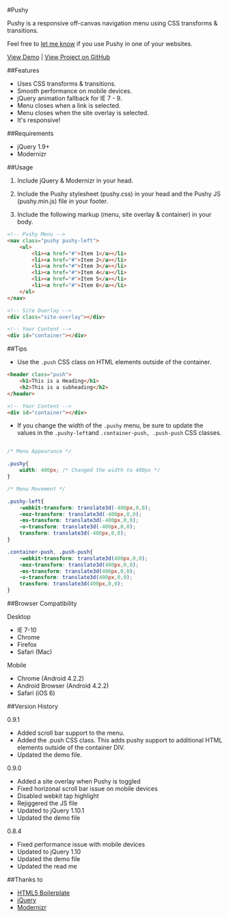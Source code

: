 #Pushy

Pushy is a responsive off-canvas navigation menu using CSS transforms & transitions.

Feel free to [let me know](http://www.twitter.com/cmyee) if you use Pushy in one of your websites.

[View Demo](http://www.christopheryee.ca/pushy) |
[View Project on GitHub](https://github.com/christophery/pushy/)

##Features

- Uses CSS transforms & transitions.
- Smooth performance on mobile devices.
- jQuery animation fallback for IE 7 - 9.
- Menu closes when a link is selected.
- Menu closes when the site overlay is selected.
- It's responsive!

##Requirements

- jQuery 1.9+
- Modernizr

##Usage

1. Include jQuery & Modernizr in your head.

2. Include the Pushy stylesheet (pushy.css) in your head and the Pushy JS (pushy.min.js) file in your footer.

3. Include the following markup (menu, site overlay & container) in your body.

```html
<!-- Pushy Menu -->
<nav class="pushy pushy-left">
    <ul>
        <li><a href="#">Item 1</a></li>
        <li><a href="#">Item 2</a></li>
        <li><a href="#">Item 3</a></li>
        <li><a href="#">Item 4</a></li>
        <li><a href="#">Item 5</a></li>
        <li><a href="#">Item 6</a></li>
    </ul>
</nav>

<!-- Site Overlay -->
<div class="site-overlay"></div>

<!-- Your Content -->
<div id="container"></div>
```

##Tips

- Use the ```.push``` CSS class on HTML elements outside of the container.

```html
<header class="push">
    <h1>This is a Heading</h1>
    <h2>This is a subheading</h2>
</header>

<!-- Your Content -->
<div id="container"></div>
```

- If you change the width of the ```.pushy``` menu, be sure to update the values in the ```.pushy-left```and ```.container-push, .push-push``` CSS classes.

```css

/* Menu Appearance */

.pushy{
    width: 400px; /* Changed the width to 400px */
}

/* Menu Movement */

.pushy-left{
    -webkit-transform: translate3d(-400px,0,0);
    -moz-transform: translate3d(-400px,0,0);
    -ms-transform: translate3d(-400px,0,0);
    -o-transform: translate3d(-400px,0,0);
    transform: translate3d(-400px,0,0);
}

.container-push, .push-push{
    -webkit-transform: translate3d(400px,0,0);
    -moz-transform: translate3d(400px,0,0);
    -ms-transform: translate3d(400px,0,0);
    -o-transform: translate3d(400px,0,0);
    transform: translate3d(400px,0,0);
}
```


##Browser Compatibility

Desktop

- IE 7-10
- Chrome
- Firefox
- Safari (Mac)

Mobile

- Chrome (Android 4.2.2)
- Android Browser (Android 4.2.2)
- Safari (iOS 6)

##Version History

0.9.1

- Added scroll bar support to the menu.
- Added the .push CSS class. This adds pushy support to additional HTML elements outside of the container DIV.
- Updated the demo file.

0.9.0

- Added a site overlay when Pushy is toggled
- Fixed horizonal scroll bar issue on mobile devices
- Disabled webkit tap highlight
- Rejiggered the JS file
- Updated to jQuery 1.10.1
- Updated the demo file

0.8.4

- Fixed performance issue with mobile devices
- Updated to jQuery 1.10
- Updated the demo file
- Updated the read me

##Thanks to

- [HTML5 Boilerplate](http://html5boilerplate.com/)
- [jQuery](http://jquery.com/)
- [Modernizr](http://modernizr.com/)
